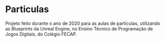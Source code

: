 # Particulas
 Projeto feito durante o ano de 2020 para as aulas de partículas, utilizando as Blueprints da Unreal Engine, no Ensino Técnico de Programação de Jogos Digitais, do Colégio FECAP.
